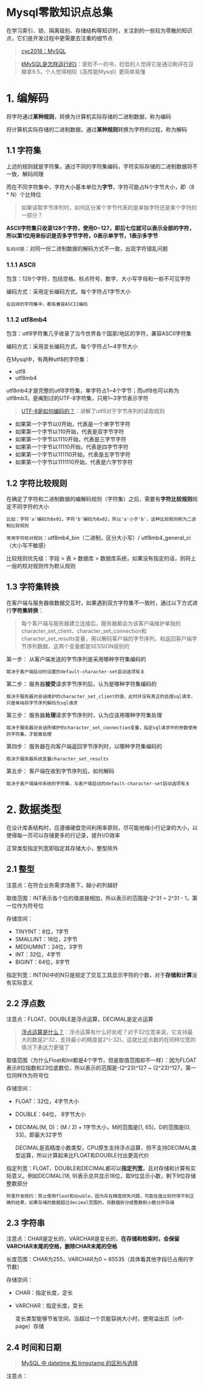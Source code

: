 # Mysql零散知识点总集

在学习索引、锁、隔离级别、存储结构等知识时，关注到的一些较为零散的知识点，它们是开发过程中更需要去注重的细节点

> [cyc2018：MySQL](https://www.cyc2018.xyz/%E6%95%B0%E6%8D%AE%E5%BA%93/MySQL.html)

> [《MySQL是怎样运行的》](https://book.douban.com/subject/35231266/)：褒贬不一的书，贬低的人觉得它是通过刷评在豆瓣拿9.5，个人觉得相较《高性能Mysql》更简单易懂

# **1. 编解码**

将字符通过**某种规则**，转换为计算机实际存储的二进制数据，称为编码

将计算机实际存储的二进制数据，通过**某种规则**转换为字符的过程，称为解码

## **1.1 字符集**

上述的规则就是字符集，通过不同的字符集编码，字符实际存储的二进制数据将不一致，解码同理

而在不同字符集中，字符大小基本单位为**字节**，字符可能占N个字节大小，即（8 * N）个比特位

> 如果读取字节序列时，如何区分某个字节代表的是单独字符还是某个字符的一部分？

**ASCII字符集只收录128个字符，使用0~127，即后七位就可以表示全部的字符，所以第1位用来标识是否多字节字符，0表示单字节，1表示多字节**
    
`乱码问题`：对同一份二进制数据的解码方式不一致，出现字符错乱问题

### **1.1.1 ASCII**

包含：128个字符，包括空格、标点符号、数字、大小写字母和一些不可见字符

编码方式：采用定长编码方式，每个字符占1字节大小

    在后续的字符集中，都有兼容ASCII编码

### **1.1.2 utf8mb4**

包含：utf8字符集几乎收录了当今世界各个国家/地区的字符，兼容ASCII字符集

编码方式：采用变长编码方式，每个字符占1~4字节大小

在Mysql中，有两种utf8的字符集：
- utf8
- utf8mb4

utf8mb4才是完整的utf8字符集，单字符占1~4个字节；而utf8也可以称为utf8mb3，是阉割过的UTF-8字符集，只用1~3字节表示字符

> [UTF-8是如何编码的？](https://blog.csdn.net/weixin_33895475/article/details/92317160)：讲解了utf8对于字节序列的读取规则

- 如果第一个字节以0开始，代表是一个单字节字符
- 如果第一个字节以110开始，代表是双字节字符
- 如果第一个字节以1110开始，代表是三字节字符
- 如果第一个字节以11110开始，代表是四字节字符
- 如果第一个字节以111110开始，代表是五字节字符
- 如果第一个字节以1111110开始，代表是六字节字符

## **1.2 字符比较规则**

在确定了字符和二进制数据的编解码规则（字符集）之后，需要有**字符比较规则**规定不同字符的大小

    比如：字符'a'编码为0x01，字符'b'编码为0x02，所以'a'小于'b'，这种比较规则称为二进制比较规则

`常用字符校对规则`：utf8mb4_bin（二进制，区分大小写）/ utf8mb4_general_ci（大小写不敏感）

比较规则优先级：字段 > 表 > 数据库 > 数据库系统，如果没有指定的话，则将上一层的校对规则作为默认规则

## **1.3 字符集转换**

在客户端与服务器做数据交互时，如果遇到双方字符集不一致时，通过以下方式进行**字符集转换**：

> 每个客户端与服务器建立连接后，服务器都会为该客户端维护单独的character_set_client、character_set_connection和character_set_results变量，用以解码客户端的字节序列，和返回客户端字节序列数据，这两个变量都是SESSION级别的

第一步： 从客户端发送的字节序列是采用哪种字符集编码的

    取决于客户端启动时设置的default-character-set启动选项有关

第二步： 服务器**接受**请求字节序列后，认为是哪种字符集编码的

    取决于服务器对会话维护的character_set_client的值，此时并没有真正的处理sql请求，只是单纯将字节序列解码为sql请求

第三步： 服务器**处理**请求字节序列时，认为应该用哪种字符集处理

    取决于服务器对会话所维护的character_set_connection变量，指定sql请求中的参数使用的字符集，才能做处理

第四步： 服务器在向客户端返回字节序列时，以哪种字符集编码的

    取决于服务器系统变量character_set_results

第五步： 客户端在收到字节序列后，如何解码

    取决于客户端操作系统的字符集，与客户端启动的default-character-set启动选项有关

# **2. 数据类型**

在设计库表结构时，应遵循硬盘空间利用率原则，尽可能地缩小行记录的大小，以使得每一页可以存储更多的行记录，提升I/O效率

正常类型指定列宽即指定其存储大小，整型除外

## **2.1 整型**

注意点：在符合业务需求场景下，越小的列越好

取值范围：INT表示各个位的值直接相加，所以表示的范围是-2^31 ~ 2^31 - 1，第一位作为符号位

存储空间：

- TINYINT：8位，1字节
- SMALLINT：16位，2字节
- MEDIUMINT：24位，3字节
- INT：32位，4字节
- BIGINT：64位，8字节

指定列宽：INT(N)中的N只是规定了交互工具显示字符的个数，对于**存储和计算**没有实际意义

## **2.2 浮点数**

注意点：FLOAT、DOUBLE是浮点运算，DECIMAL是定点运算

> [浮点运算是什么？](https://www.zhihu.com/question/19907406/answer/612947177)：浮点运算有什么好处呢？对于32位宽来说，它支持最大的数是2^32，支持最小的精度是2^(-32)。这就比定点数的在同样位宽的情况下表达力更强了

取值范围（为什么Float和Int都是4个字节，但是取值范围却不一样）：因为FLOAT表示8位指数和23位底数位，所以表示的范围是-(2^23)^127 ~ (2^23)^127，第一位同样作为符号位

存储空间：

- FLOAT：32位，4字节大小
- DOUBLE：64位， 8字节大小
- DECIMAL(M, D)：(M / 2) + 1字节大小，M的范围是[1, 65]，D的范围是[0, 33]，即最大32字节

    DECIMAL是高精度小数类型，CPU原生支持浮点运算，但不支持DECIMAL类型运算，所以计算起来比FLOAT和DOUBLE付出更高代价

指定列宽：FLOAT、DOUBLE和DECIMAL都可以**指定列宽**，且对存储和计算有实际意义。例如DECIMAL(18, 9)表示总共显示18位，取9位显示小数，剩下9位存储整数部分

    阿里开发规约：禁止使用float和double，因为存在精度损失问题，可能在值比较时得不到正确的结果，如果存储的数据超过decimal范围的，将数据拆分成整数和小数分开存储

## **2.3 字符串**

注意点：CHAR是定长的，VARCHAR是变长的，**在存储和检索时，会保留VARCHAR末尾的空格，删除CHAR末尾的空格**

长度范围：CHAR为255，VARCHAR为0 ~ 65535（具体看其他字段已占用的字节数）

存储空间：

- CHAR：指定长度，定长
- VARCHAR：指定长度，变长

    变长类型能够节省空间，当超过一个页能容纳大小时，使用溢出页（off-page）存储

## **2.4 时间和日期**

> [MySQL 中 datetime 和 timestamp 的区别与选择](https://segmentfault.com/a/1190000017393602)

注意点：